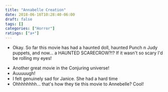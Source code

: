 ```yaml
---
title: "Annabelle Creation"
date: 2018-06-16T10:28:40-06:00
draft: false
tags: []
categories: ["Horror"]
ratings: ["a+"]
---
```


* Okay. So far this movie has had a haunted doll, haunted Punch n Judy puppets, and now... a HAUNTED SCARECROW?!? If it wasn't so scary I'd be rolling my eyes!
<!--more-->
* Another great movie in the Conjuring universe!
* Auuuuugh!
* I felt genuinely sad for Janice. She had a hard time
* Ohhhhhhhh... that's how they tie this movie to Annebelle? Cool!
